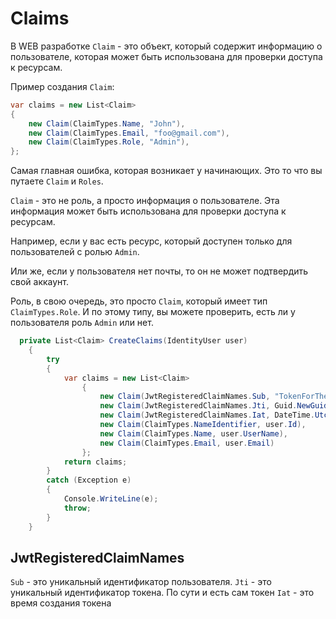 # Claims 

В WEB разработке 
`Claim` - это объект, который содержит информацию о пользователе, которая может быть использована для проверки доступа к ресурсам.

Пример создания `Claim`:

```csharp
var claims = new List<Claim>
{
    new Claim(ClaimTypes.Name, "John"),
    new Claim(ClaimTypes.Email, "foo@gmail.com"),
    new Claim(ClaimTypes.Role, "Admin"),
};
```

Самая главная ошибка, которая возникает у начинающих. Это то
что вы путаете `Claim` и `Roles`.

`Claim` - это не роль, а просто информация о пользователе.
Эта информация может быть использована для проверки доступа к ресурсам.

Например, если у вас есть ресурс, который доступен только для пользователей с ролью `Admin`.

Или же, если у пользователя нет почты, то он не может подтвердить свой аккаунт.

Роль, в свою очередь, это просто `Claim`, который имеет тип `ClaimTypes.Role`. И по этому типу, вы можете проверить, есть ли у пользователя роль `Admin` или нет. 

```csharp
  private List<Claim> CreateClaims(IdentityUser user)
    {
        try
        {
            var claims = new List<Claim>
                {
                    new Claim(JwtRegisteredClaimNames.Sub, "TokenForTheApiWithAuth"),
                    new Claim(JwtRegisteredClaimNames.Jti, Guid.NewGuid().ToString()),
                    new Claim(JwtRegisteredClaimNames.Iat, DateTime.UtcNow.ToString(CultureInfo.InvariantCulture)),
                    new Claim(ClaimTypes.NameIdentifier, user.Id),
                    new Claim(ClaimTypes.Name, user.UserName),
                    new Claim(ClaimTypes.Email, user.Email)
                };
            return claims;
        }
        catch (Exception e)
        {
            Console.WriteLine(e);
            throw;
        }
    }
```

## JwtRegisteredClaimNames
`Sub` - это уникальный идентификатор пользователя.
`Jti` - это уникальный идентификатор токена. По сути и есть сам токен
`Iat` - это время создания токена